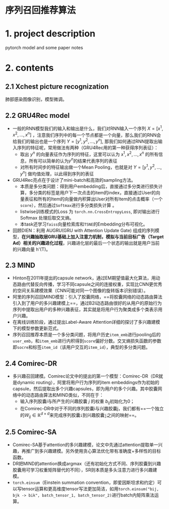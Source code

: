 # 序列召回推荐算法

# 1. project description
pytorch model and some paper notes

# 2. contents
## 2.1 Xchest picture recognization
肺部感染图像识别，模型微调。


## 2.2 GRU4Rec model
- 一般的RNN模型我们的输入和输出是什么，我们对RNN输入一个序列 $X = [x^1,x^2,...,x^n]$ ，注意我们序列中的每一个节点都是一个向量，那么我们的RNN会给我们的输出也是一个序列 $Y = [y^1,y^2,...,y^n]$, 那我们如何通过RNN提取出输入序列的特征呢，常用做法有两种（GRU4Rec用的第一种获得序列表征）：
   - 取出 $y^n$ 的向量表征作为序列的特征，这里可以认为 $x^1, x^2, \ldots, x^n$ 的所有信息，所有可以简单的认为$y^n$的结果代表序列的表征
   - 对所有时间步的特征输出做一个Mean Pooling，也就是对 $Y = [y^1,y^2,...,y^n]$ 做均值处理，以此得到序列的表征
- GRU4Rec亮点在于设计了mini-batch和高效的sampling方法。
   - 本质是多分类问题：得到用户embedding后，直接通过多分类进行损失计算，多分类的标签是用户下一次点击的item的index，直接通过User的向量表征和所有的Item的向量做内积算出User对所有Item的点击概率（一个`score`），然后通过`Softmax`进行多分类损失计算 。
   - listwise训练模式的Loss 为 `torch.nn.CrossEntropyLoss`, 即对输出进行 Softmax 处理后取交叉熵。
   - 本task还学习`faiss`向量检索库和`TSNE`的Embedding分布可视化。
- 回顾DIEN：利用 AUGRU(GRU with Attention Update Gate) 组成的序列模型，**在兴趣抽取层GRU基础上加入注意力机制，模拟与当前目标广告（Target Ad）相关的兴趣进化过程**，兴趣进化层的最后一个状态的输出就是用户当前的兴趣向量 h'(T)。 


## 2.3 MIND
- Hinton在2011年提出的capsule network，通过EM期望值最大化算法，用动态路由代替反向传播，学习不同capsule之间的连接权重，实现比CNN更优秀的空间关系建模效果（CNN可能对同一个图像的旋转版本识别错误）。
- 阿里的序列召回MIND模型：引入了胶囊网络，==将胶囊网络的动态路由算法引入到了用户的多兴趣建模上==，通过B2I动态路由很好的从用户的原始行为序列中提取出用户的多种兴趣表征，其实就是将用户行为聚类成多个类表示用户兴趣。
- 在离线训练阶段，通过提出Label-Aware Attention详细的探讨了多兴趣建模下的模型参数更新范式。
- 序列召回推荐本质是一个多分类问题，将用户历史`item_emb`进行pooling后的`user_emb`，和`item_emb`进行内积得到`score`偏好分数。交叉熵损失函数的参数即`socre`和标签`item_id`（该用户交互的`item_id`），典型的多分类问题。

## 2.4 Comirec-DR
- 多兴趣召回建模。Comirec论文中的提出的第一个模型：Comirec-DR（DR就是dynamic routing），阿里将用户行为序列的item embeddings作为初始的capsule，然后提取出多个兴趣capsules，即为用户的多个兴趣。其中胶囊网络中的动态路由算法和MIND类似，不同在于：
   - 输入序列胶囊$i$与所产生的兴趣胶囊 $j$ 的权重 $b_{i j}$初始化为0；
   - 在Comirec-DR中对于不同的序列胶囊i与兴趣胶囊j，我们都有==一个独立的$W_{i j} \in \mathbb{R}^{d \times d}$来完成序列胶囊`i`到兴趣胶囊`j`之间的映射==。
   
   
## 2.5 Comirec-SA
- Comirec-SA基于attention的多兴趣建模，论文中先通过attention提取单一兴趣，再推广到多兴趣建模。另外使用贪心算法优化带有准确度+多样性的目标函数。
- DR把MIND的attention换成argmax（还有初始化方式不同、序列胶囊到兴趣胶囊用可学习权重矩阵替代的不同），SR则本质是多头注意力进行多兴趣建模。
- `torch.einsum`（Einstein summation convention，即爱因斯坦求和约定）可以写tensor运算和更高维度tensor写法更加简洁，如用`torch.einsum("bij, bjk -> bik", batch_tensor_1, batch_tensor_2)`进行batch内矩阵乘法运算。
